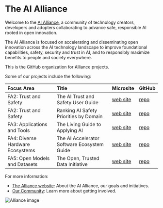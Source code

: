 # The AI Alliance

Welcome to the [AI Alliance](https://thealliance.ai), a community of technology creators, developers and adopters collaborating to advance safe, responsible AI rooted in open innovation.

The AI Alliance is focused on accelerating and disseminating open innovation across the AI technology landscape to improve foundational capabilities, safety, security and trust in AI, and to responsibly maximize benefits to people and society everywhere.

This is the GitHub organization for Alliance projects.

Some of our projects include the following:

| **Focus Area** | **Title** | **Microsite** | **GitHub** |
| :------------- | :-------- | :------------ | :---------- |
| FA2: Trust and Safety | The AI Trust and Safety User Guide | [web site](https://the-ai-alliance.github.io/trust-safety-user-guide/) | [repo](https://github.com/The-AI-Alliance/trust-safety-user-guide) |
| FA2: Trust and Safety | Ranking AI Safety Priorities by Domain | [web site](https://the-ai-alliance.github.io/ranking-safety-priorities/) | [repo](https://github.com/The-AI-Alliance/ranking-safety-priorities) |
| FA3: Applications and Tools | The Living Guide to Applying AI | [web site](https://the-ai-alliance.github.io/applying-ai-guide//) | [repo](https://github.com/The-AI-Alliance/applying-ai-guide/) |
| FA4: Diverse Hardware Ecosystems | The AI Accelerator Software Ecosystem Guide | [web site](https://the-ai-alliance.github.io/ai-accelerator-software-ecosystem-guide/) | [repo](https://github.com/The-AI-Alliance/ai-accelerator-software-ecosystem-guide) |
| FA5: Open Models and Datasets | The Open, Trusted Data Initiative | [web site](https://the-ai-alliance.github.io/open-trusted-data-initiative/) | [repo](https://github.com/The-AI-Alliance/open-trusted-data-initiative) |

For more information:

* [The Alliance website](https://thealliance.ai): About the AI Alliance, our goals and initiatives.
* [Our Community](https://thealliance.ai/community): Learn more about getting involved.

![Alliance image](https://avatars.githubusercontent.com/u/150073668?s=400&u=1d9276d2b5d3094297f17679a8ce415876d8b98e&v=4)
